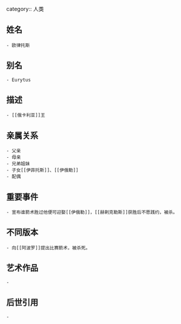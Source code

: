 category:: 人类
## 姓名
	- 欧律托斯
## 别名
	- Eurytus
## 描述
	- [[俄卡利亚]]王
## 亲属关系
	- 父亲
	- 母亲
	- 兄弟姐妹
	- 子女[[伊菲托斯]]、[[伊俄勒]]
	- 配偶
## 重要事件
	- 宣布谁箭术胜过他便可迎娶[[伊俄勒]]，[[赫剌克勒斯]]获胜后不愿践约，被杀。
## 不同版本
	- 向[[阿波罗]]提出比赛箭术，被杀死。
## 艺术作品
	-
## 后世引用
	-
